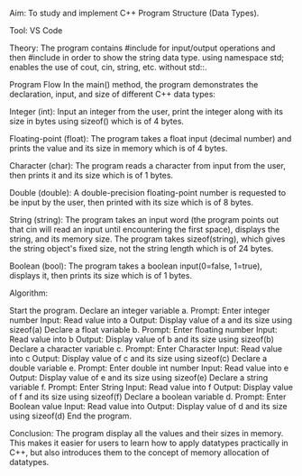 Aim: To study and implement C++ Program Structure (Data Types).

Tool: VS Code

Theory:
The program contains #include for input/output operations and then #include in order to show the string data type. using namespace std; enables the use of cout, cin, string, etc. without std::.

Program Flow In the main() method, the program demonstrates the declaration, input, and size of different C++ data types:

Integer (int):
Input an integer from the user, print the integer along with its size in bytes using sizeof() which is of 4 bytes.

Floating-point (float):
The program takes a float input (decimal number) and prints the value and its size in memory which is of 4 bytes.

Character (char):
The program reads a character from input from the user, then prints it and its size which is of 1 bytes.

Double (double):
A double-precision floating-point number is requested to be input by the user, then printed with its size which is of 8 bytes.

String (string):
The program takes an input word (the program points out that cin will read an input until encountering the first space), displays the string, and its memory size. The program takes sizeof(string), which gives the string object's fixed size, not the string length which is of 24 bytes.

Boolean (bool):
The program takes a boolean input(0=false, 1=true), displays it, then prints its size which is of 1 bytes.

Algorithm:

Start the program.
Declare an integer variable a.
Prompt: Enter integer number
Input: Read value into a
Output: Display value of a and its size using sizeof(a)
Declare a float variable b.
Prompt: Enter floating number
Input: Read value into b
Output: Display value of b and its size using sizeof(b)
Declare a character variable c.
Prompt: Enter Character
Input: Read value into c
Output: Display value of c and its size using sizeof(c)
Declare a double variable e.
Prompt: Enter double int number
Input: Read value into e
Output: Display value of e and its size using sizeof(e)
Declare a string variable f.
Prompt: Enter String
Input: Read value into f
Output: Display value of f and its size using sizeof(f)
Declare a boolean variable d.
Prompt: Enter Boolean value
Input: Read value into
Output: Display value of d and its size using sizeof(d)
End the program.

Conclusion: The program display all the values and their sizes in memory. This makes it easier for users to learn how to apply datatypes practically in C++, but also introduces them to the concept of memory allocation of datatypes.
